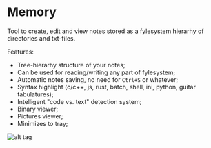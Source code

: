 # Memory
Tool to create, edit and view notes stored as a fylesystem hierarhy of directories and txt-files.

Features:

- Tree-hierarhy structure of your notes;
- Can be used for reading/writing any part of fylesystem;
- Automatic notes saving, no need for `Ctrl+S` or whatever;
- Syntax highlight (c/c++, js, rust, batch, shell, ini, python, guitar tabulatures);
- Intelligent "code vs. text" detection system;
- Binary viewer;
- Pictures viewer;
- Minimizes to tray;

![alt tag](https://cloud.githubusercontent.com/assets/23142629/22288885/ed54b272-e309-11e6-9a6d-3a593ce4ca0e.png)
